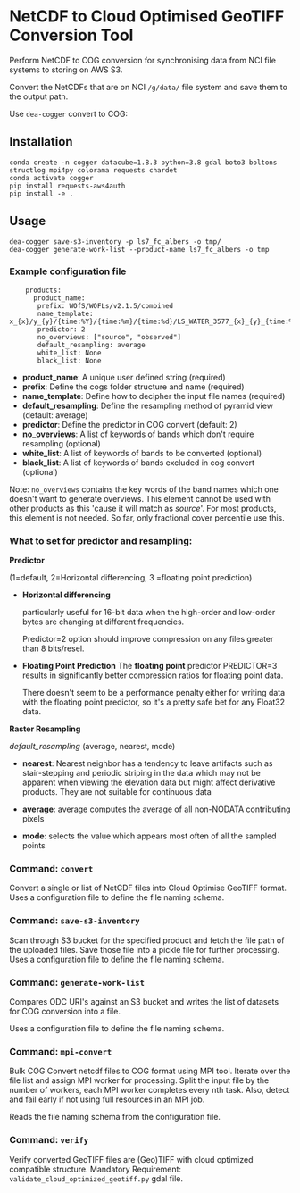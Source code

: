 # NetCDF to Cloud Optimised GeoTIFF Conversion Tool

Perform NetCDF to COG conversion for synchronising data from NCI file systems to storing on AWS S3.

Convert the NetCDFs that are on NCI `/g/data/` file system and save them 
  to the output path.

Use `dea-cogger` convert to COG:

## Installation

```
conda create -n cogger datacube=1.8.3 python=3.8 gdal boto3 boltons structlog mpi4py colorama requests chardet
conda activate cogger
pip install requests-aws4auth
pip install -e .
```
## Usage

```
dea-cogger save-s3-inventory -p ls7_fc_albers -o tmp/ 
dea-cogger generate-work-list --product-name ls7_fc_albers -o tmp
```

### Example configuration file


```
    products:
      product_name:
       prefix: WOfS/WOFLs/v2.1.5/combined
       name_template: x_{x}/y_{y}/{time:%Y}/{time:%m}/{time:%d}/LS_WATER_3577_{x}_{y}_{time:%Y%m%d%H%M%S%f}
       predictor: 2
       no_overviews: ["source", "observed"]
       default_resampling: average
       white_list: None
       black_list: None
```

- **product_name**:              A unique user defined string (required)
- **prefix**:                    Define the cogs folder structure and name (required)
- **name_template**:             Define how to decipher the input file names (required)
- **default_resampling**:        Define the resampling method of pyramid view (default: average)
- **predictor**:                 Define the predictor in COG convert (default: 2)
- **no_overviews**:              A list of keywords of bands which don't require resampling (optional)
- **white_list**:                A list of keywords of bands to be converted (optional)
- **black_list**:                A list of keywords of bands excluded in cog convert (optional)

Note: `no_overviews` contains the key words of the band names which one doesn't want to generate overviews.
      This element cannot be used with other products as this 'cause it will match as *source*'.
      For most products, this element is not needed. So far, only fractional cover percentile use this.
      
### What to set for predictor and resampling:

**Predictor**

<int> (1=default, 2=Horizontal differencing, 3 =floating point prediction)

- **Horizontal differencing**

  particularly useful for 16-bit data when the high-order and low-order bytes are changing at different frequencies.

  Predictor=2 option should improve compression on any files greater than 8 bits/resel.

- **Floating Point Prediction**
  The **floating point** predictor PREDICTOR=3 results in significantly better compression ratios for floating point data.
  
  There doesn't seem to be a performance penalty either for writing data with the floating point predictor, so it's a
  pretty safe bet for any Float32 data.

**Raster Resampling**

*default_resampling* <resampling method> (average, nearest, mode)

- **nearest**: Nearest neighbor has a tendency to leave artifacts such as stair-stepping and periodic striping in the
            data which may not be apparent when viewing the elevation data but might affect derivative products.
            They are not suitable for continuous data
            
- **average**: average computes the average of all non-NODATA contributing pixels
- **mode**: selects the value which appears most often of all the sampled points



### Command: `convert`

 Convert a single or list of NetCDF files into Cloud Optimise GeoTIFF format.
 Uses a configuration file to define the file naming schema.



### Command: `save-s3-inventory`

Scan through S3 bucket for the specified product and fetch the file path of the uploaded files.
Save those file into a pickle file for further processing.
Uses a configuration file to define the file naming schema.


### Command: `generate-work-list`

Compares ODC URI's against an S3 bucket  and writes the list of datasets
for COG conversion into a file.

Uses a configuration file to define the file naming schema.


### Command: `mpi-convert`

Bulk COG Convert netcdf files to COG format using MPI tool.
Iterate over the file list and assign MPI worker for processing.
Split the input file by the number of workers, each MPI worker completes every nth task.
Also, detect and fail early if not using full resources in an MPI job.

Reads the file naming schema from the configuration file.



### Command: `verify`

Verify converted GeoTIFF files are (Geo)TIFF with cloud optimized compatible structure.
Mandatory Requirement: `validate_cloud_optimized_geotiff.py` gdal file.


